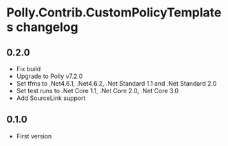 # Polly.Contrib.CustomPolicyTemplates changelog

## 0.2.0
- Fix build
- Upgrade to Polly v7.2.0
- Set tfms to .Net4.6.1, .Net4.6.2, .Net Standard 1.1 and .Net Standard 2.0
- Set test runs to .Net Core 1.1, .Net Core 2.0, .Net Core 3.0
- Add SourceLink support

## 0.1.0
- First version